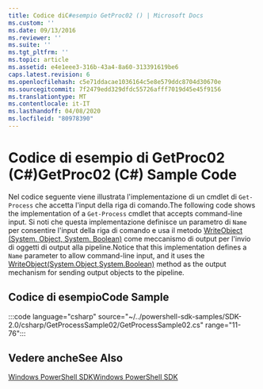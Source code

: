 ```yaml
---
title: Codice diC#esempio GetProc02 () | Microsoft Docs
ms.custom: ''
ms.date: 09/13/2016
ms.reviewer: ''
ms.suite: ''
ms.tgt_pltfrm: ''
ms.topic: article
ms.assetid: e4e1eee3-316b-43a4-8a60-313391619be6
caps.latest.revision: 6
ms.openlocfilehash: c5e71ddacae1036164c5e8e579ddc8704d30670e
ms.sourcegitcommit: 7f2479edd329dfdc55726afff7019d45e45f9156
ms.translationtype: MT
ms.contentlocale: it-IT
ms.lasthandoff: 04/08/2020
ms.locfileid: "80978390"
---
```

# <a name="getproc02-c-sample-code"></a><span data-ttu-id="df8a0-102">Codice di esempio di GetProc02 (C#)</span><span class="sxs-lookup"><span data-stu-id="df8a0-102">GetProc02 (C#) Sample Code</span></span>

<span data-ttu-id="df8a0-103">Nel codice seguente viene illustrata l'implementazione di un cmdlet di `Get-Process` che accetta l'input della riga di comando.</span><span class="sxs-lookup"><span data-stu-id="df8a0-103">The following code shows the implementation of a `Get-Process` cmdlet that accepts command-line input.</span></span> <span data-ttu-id="df8a0-104">Si noti che questa implementazione definisce un parametro di `Name` per consentire l'input della riga di comando e usa il metodo [WriteObject (System. Object, System. Boolean)](/dotnet/api/system.management.automation.cmdlet.writeobject?view=pscore-6.2.0#System_Management_Automation_Cmdlet_WriteObject_System_Object_System_Boolean_) come meccanismo di output per l'invio di oggetti di output alla pipeline.</span><span class="sxs-lookup"><span data-stu-id="df8a0-104">Notice that this implementation defines a `Name` parameter to allow command-line input, and it uses the [WriteObject(System.Object,System.Boolean)](/dotnet/api/system.management.automation.cmdlet.writeobject?view=pscore-6.2.0#System_Management_Automation_Cmdlet_WriteObject_System_Object_System_Boolean_) method as the output mechanism for sending output objects to the pipeline.</span></span>

## <a name="code-sample"></a><span data-ttu-id="df8a0-105">Codice di esempio</span><span class="sxs-lookup"><span data-stu-id="df8a0-105">Code Sample</span></span>

:::code language="csharp" source="~/../powershell-sdk-samples/SDK-2.0/csharp/GetProcessSample02/GetProcessSample02.cs" range="11-76":::

## <a name="see-also"></a><span data-ttu-id="df8a0-106">Vedere anche</span><span class="sxs-lookup"><span data-stu-id="df8a0-106">See Also</span></span>

[<span data-ttu-id="df8a0-107">Windows PowerShell SDK</span><span class="sxs-lookup"><span data-stu-id="df8a0-107">Windows PowerShell SDK</span></span>](../windows-powershell-reference.md)
